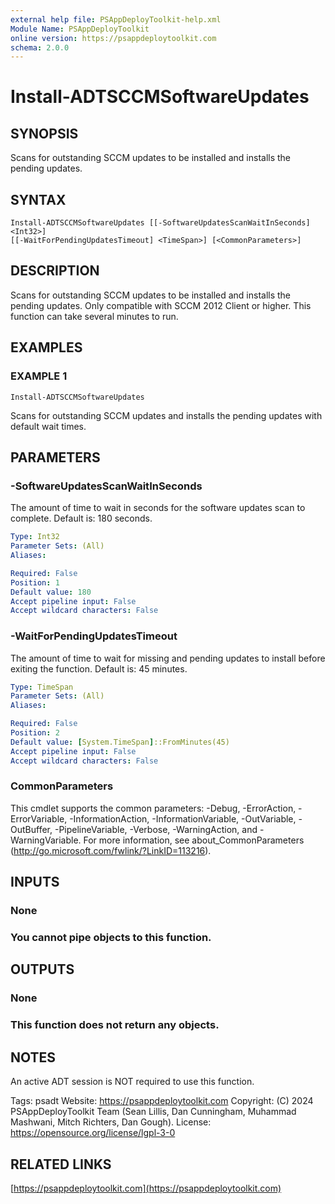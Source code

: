 ```yaml
---
external help file: PSAppDeployToolkit-help.xml
Module Name: PSAppDeployToolkit
online version: https://psappdeploytoolkit.com
schema: 2.0.0
---
```


# Install-ADTSCCMSoftwareUpdates

## SYNOPSIS
Scans for outstanding SCCM updates to be installed and installs the pending updates.

## SYNTAX

```
Install-ADTSCCMSoftwareUpdates [[-SoftwareUpdatesScanWaitInSeconds] <Int32>]
[[-WaitForPendingUpdatesTimeout] <TimeSpan>] [<CommonParameters>]
```

## DESCRIPTION
Scans for outstanding SCCM updates to be installed and installs the pending updates.
Only compatible with SCCM 2012 Client or higher.
This function can take several minutes to run.

## EXAMPLES

### EXAMPLE 1
```
Install-ADTSCCMSoftwareUpdates
```

Scans for outstanding SCCM updates and installs the pending updates with default wait times.

## PARAMETERS

### -SoftwareUpdatesScanWaitInSeconds
The amount of time to wait in seconds for the software updates scan to complete.
Default is: 180 seconds.

```yaml
Type: Int32
Parameter Sets: (All)
Aliases:

Required: False
Position: 1
Default value: 180
Accept pipeline input: False
Accept wildcard characters: False
```

### -WaitForPendingUpdatesTimeout
The amount of time to wait for missing and pending updates to install before exiting the function.
Default is: 45 minutes.

```yaml
Type: TimeSpan
Parameter Sets: (All)
Aliases:

Required: False
Position: 2
Default value: [System.TimeSpan]::FromMinutes(45)
Accept pipeline input: False
Accept wildcard characters: False
```

### CommonParameters
This cmdlet supports the common parameters: -Debug, -ErrorAction, -ErrorVariable, -InformationAction, -InformationVariable, -OutVariable, -OutBuffer, -PipelineVariable, -Verbose, -WarningAction, and -WarningVariable.
For more information, see about_CommonParameters (http://go.microsoft.com/fwlink/?LinkID=113216).

## INPUTS

### None
### You cannot pipe objects to this function.
## OUTPUTS

### None
### This function does not return any objects.
## NOTES
An active ADT session is NOT required to use this function.

Tags: psadt
Website: https://psappdeploytoolkit.com
Copyright: (C) 2024 PSAppDeployToolkit Team (Sean Lillis, Dan Cunningham, Muhammad Mashwani, Mitch Richters, Dan Gough).
License: https://opensource.org/license/lgpl-3-0

## RELATED LINKS

[https://psappdeploytoolkit.com](https://psappdeploytoolkit.com)
